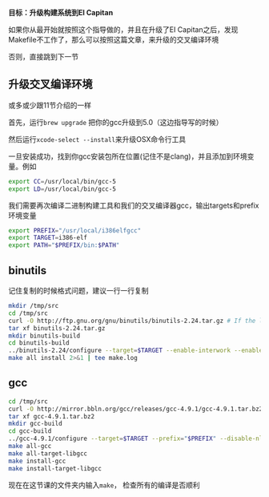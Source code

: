 **目标：升级构建系统到EI Capitan**

如果你从最开始就按照这个指导做的，并且在升级了EI Capitan之后，发现Makefile不工作了，那么可以按照这篇文章，来升级的交叉编译环境

否则，直接跳到下一节

升级交叉编译环境
--------
或多或少跟11节介绍的一样

首先，运行`brew upgrade` 把你的gcc升级到5.0（这边指导写的时候）

然后运行`xcode-select --install`来升级OSX命令行工具

一旦安装成功，找到你gcc安装包所在位置(记住不是clang)，并且添加到环境变量。例如
```bash
export CC=/usr/local/bin/gcc-5
export LD=/usr/local/bin/gcc-5
```

我们需要再次编译二进制构建工具和我们的交叉编译器gcc，输出targets和prefix环境变量
```bash
export PREFIX="/usr/local/i386elfgcc"
export TARGET=i386-elf
export PATH="$PREFIX/bin:$PATH"
```

binutils
-------
记住复制的时候格式问题，建议一行一行复制
```bash
mkdir /tmp/src
cd /tmp/src
curl -O http://ftp.gnu.org/gnu/binutils/binutils-2.24.tar.gz # If the link 404's, look for a more recent version
tar xf binutils-2.24.tar.gz
mkdir binutils-build
cd binutils-build
../binutils-2.24/configure --target=$TARGET --enable-interwork --enable-multilib --disable-nls --disable-werror --prefix=$PREFIX 2>&1 | tee configure.log
make all install 2>&1 | tee make.log
```

gcc
------
```bash
cd /tmp/src
curl -O http://mirror.bbln.org/gcc/releases/gcc-4.9.1/gcc-4.9.1.tar.bz2
tar xf gcc-4.9.1.tar.bz2
mkdir gcc-build
cd gcc-build
../gcc-4.9.1/configure --target=$TARGET --prefix="$PREFIX" --disable-nls --disable-libssp --enable-languages=c --without-headers
make all-gcc 
make all-target-libgcc 
make install-gcc 
make install-target-libgcc 
```

现在在这节课的文件夹内输入`make`， 检查所有的编译是否顺利